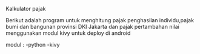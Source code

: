 Kalkulator pajak

Berikut adalah program untuk menghitung pajak penghasilan individu,pajak bumi dan bangunan provinsi DKI Jakarta dan pajak pertambahan nilai
menggunakan modul kivy untuk deploy di android

modul : 
-python
-kivy
